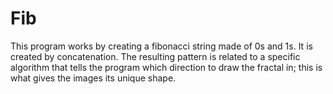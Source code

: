 # Fib
This program works by creating a fibonacci string made of 0s and 1s. It is created by concatenation. The resulting pattern is related to a specific algorithm that tells the program which direction to draw the fractal in; this is what gives the images its unique shape.
